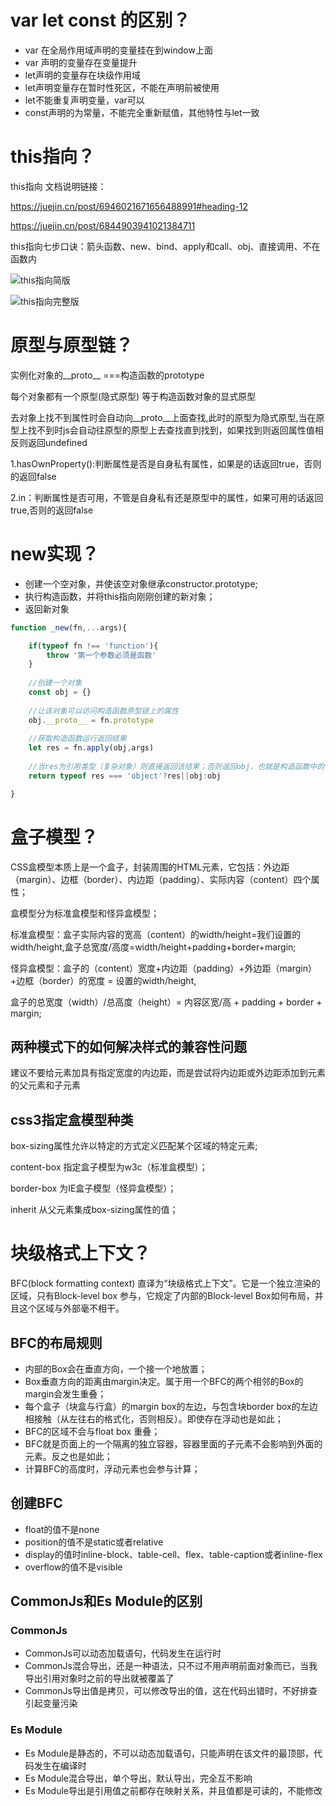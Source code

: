 # var let const 的区别？

- var 在全局作用域声明的变量挂在到window上面
- var 声明的变量存在变量提升
- let声明的变量存在块级作用域
- let声明变量存在暂时性死区，不能在声明前被使用
- let不能重复声明变量，var可以
- const声明的为常量，不能完全重新赋值，其他特性与let一致

# this指向？

this指向 文档说明链接：

https://juejin.cn/post/6946021671656488991#heading-12

https://juejin.cn/post/6844903941021384711

this指向七步口诀：箭头函数、new、bind、apply和call、obj、直接调用、不在函数内

![this指向简版](C:\Users\19790\Desktop\前端\img\this指向简版.png)

![this指向完整版](C:\Users\19790\Desktop\前端\img\this指向完整版.png)

# 原型与原型链？

实例化对象的__proto__ ===构造函数的prototype

每个对象都有一个原型(隐式原型) 等于构造函数对象的显式原型

去对象上找不到属性时会自动向\_\_proto\_\_上面查找,此时的原型为隐式原型,当在原型上找不到时js会自动往原型的原型上去查找直到找到，如果找到则返回属性值相反则返回undefined

1.hasOwnProperty():判断属性是否是自身私有属性，如果是的话返回true，否则的返回false

2.in：判断属性是否可用，不管是自身私有还是原型中的属性，如果可用的话返回true,否则的返回false

# new实现？

- 创建一个空对象，并使该空对象继承constructor.prototype;
- 执行构造函数，并将this指向刚刚创建的新对象；
- 返回新对象

```js
function _new(fn,...args){

	if(typeof fn !== 'function'){
		throw '第一个参数必须是函数'
	}
    
    //创建一个对象
    const obj = {}
    
    //让该对象可以访问构造函数原型链上的属性
    obj.__proto__ = fn.prototype
    
    //获取构造函数运行返回结果
    let res = fn.apply(obj,args)
    
    //当res为引用类型（复杂对象）则直接返回该结果；否则返回obj，也就是构造函数中的this
    return typeof res === 'object'?res||obj:obj

}
```



# 盒子模型？

CSS盒模型本质上是一个盒子，封装周围的HTML元素，它包括：外边距（margin）、边框（border）、内边距（padding）、实际内容（content）四个属性；

盒模型分为标准盒模型和怪异盒模型；

标准盒模型：盒子实际内容的宽高（content）的width/height=我们设置的width/height,盒子总宽度/高度=width/height+padding+border+margin;

怪异盒模型：盒子的（content）宽度+内边距（padding）+外边距（margin）+边框（border）的宽度 = 设置的width/height,

盒子的总宽度（width）/总高度（height）=  内容区宽/高 + padding + border + margin;

## 两种模式下的如何解决样式的兼容性问题

建议不要给元素加具有指定宽度的内边距，而是尝试将内边距或外边距添加到元素的父元素和子元素

## css3指定盒模型种类

box-sizing属性允许以特定的方式定义匹配某个区域的特定元素;

content-box 指定盒子模型为w3c（标准盒模型）；

border-box 为IE盒子模型（怪异盒模型）；

inherit 从父元素集成box-sizing属性的值；

# 块级格式上下文？

BFC(block formatting context) 直译为“块级格式上下文”。它是一个独立渲染的区域，只有Block-level box 参与，它规定了内部的Block-level Box如何布局，并且这个区域与外部毫不相干。

## BFC的布局规则

- 内部的Box会在垂直方向，一个接一个地放置；
- Box垂直方向的距离由margin决定。属于用一个BFC的两个相邻的Box的margin会发生重叠；
- 每个盒子（块盒与行盒）的margin box的左边，与包含块border box的左边相接触（从左往右的格式化，否则相反）。即使存在浮动也是如此；
- BFC的区域不会与float box 重叠；
- BFC就是页面上的一个隔离的独立容器，容器里面的子元素不会影响到外面的元素。反之也是如此；
- 计算BFC的高度时，浮动元素也会参与计算；

## 创建BFC

- float的值不是none
- position的值不是static或者relative
- display的值时inline-block、table-cell、flex、table-caption或者inline-flex
- overflow的值不是visible

## CommonJs和Es Module的区别

### CommonJs

- CommonJs可以动态加载语句，代码发生在运行时
- CommonJs混合导出，还是一种语法，只不过不用声明前面对象而已，当我导出引用对象时之前的导出就被覆盖了
- CommonJs导出值是拷贝，可以修改导出的值，这在代码出错时，不好排查引起变量污染

### Es Module

- Es Module是静态的，不可以动态加载语句，只能声明在该文件的最顶部，代码发生在编译时
- Es Module混合导出，单个导出，默认导出，完全互不影响
- Es Module导出是引用值之前都存在映射关系，并且值都是可读的，不能修改

